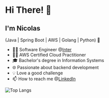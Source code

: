# Hi There! 👋

## I'm Nicolas

(Java | Spring Boot | AWS | Golang | Python) 🚀

- 👩‍💻 Software Engineer @[Inter](https://inter.co/)
- 👨‍🎓 AWS Certified Cloud Practitioner
- 🎓 Bachelor's degree in Information Systems
- 🌐 Passionate about backend development
- 💡 Love a good challenge
- 📫 How to reach me @[LinkedIn](https://www.linkedin.com/in/nicolas-varanda-ribeiro/)

![Top Langs](https://github-readme-stats.vercel.app/api/top-langs/?username=nicolasvaranda&layout=compact&hide_border=true&title_color=8f00ff&text_color=ffffff&bg_color=0d1117)
